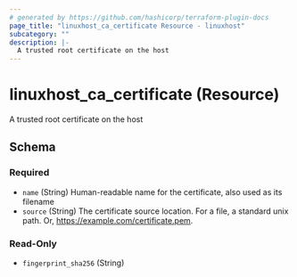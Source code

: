 ```yaml
---
# generated by https://github.com/hashicorp/terraform-plugin-docs
page_title: "linuxhost_ca_certificate Resource - linuxhost"
subcategory: ""
description: |-
  A trusted root certificate on the host
---
```


# linuxhost_ca_certificate (Resource)

A trusted root certificate on the host



<!-- schema generated by tfplugindocs -->
## Schema

### Required

- `name` (String) Human-readable name for the certificate, also used as its filename
- `source` (String) The certificate source location. For a file, a standard unix path. Or, https://example.com/certificate.pem.

### Read-Only

- `fingerprint_sha256` (String)
